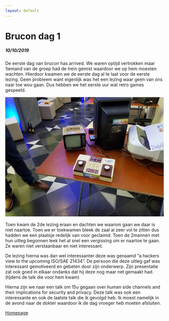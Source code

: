 ```yaml
---
layout: default
---
```


# Brucon dag 1
##### 10/10/2019

De eerste dag van brucon has arrived. We waren optijd vertrokken maar 1iemand van de groep had de trein gemist waardoor we op hem moesten wachten. Hierdoor kwamen we de eerste dag al te laat voor de eerste lezing. Geen probleem want eigenlijk was het een lezing waar geen van ons naar toe wou gaan. Dus hebben we het eerste uur wat retro games gespeeld. 

![alt text](retro.jpg "1 van de spelletjes")

Toen kwam de 2de lezing eraan en dachten we waarom gaan we daar is niet naartoe. Toen we er toekwamen bleek de zaal al zeer vol te zitten dus hadden we een plaatsje redelijk van voor geclaimd. Toen de 2mannen met hun uitleg begonnen leek het al snel een vergissing om er naartoe te gaan. Ze waren niet verstaanbaar en niet interessant.

De lezing hierna was dan wel interessanter deze was genaamd “a hackers view to the upcoming ISO/SAE 21434”. De persoon die deze uitleg gaf was interessant gemotiveerd en gebeten door zijn onderwerp. Zijn presentatie zat ook goed in elkaar ondanks dat hij deze nog maar net gemaakt had. (tijdens de talk die voor hem kwam)

Hierna zijn we naar een talk om 15u gegaan over human side channels and their implications for security and privacy. Deze talk was ook een interessante en ook de laatste talk die ik gevolgd heb. Ik moest namelijk in de avond naar de dokter waardoor ik de dag vroeger heb moeten afsluiten.


<a href="/index.html">Homepage</a>
